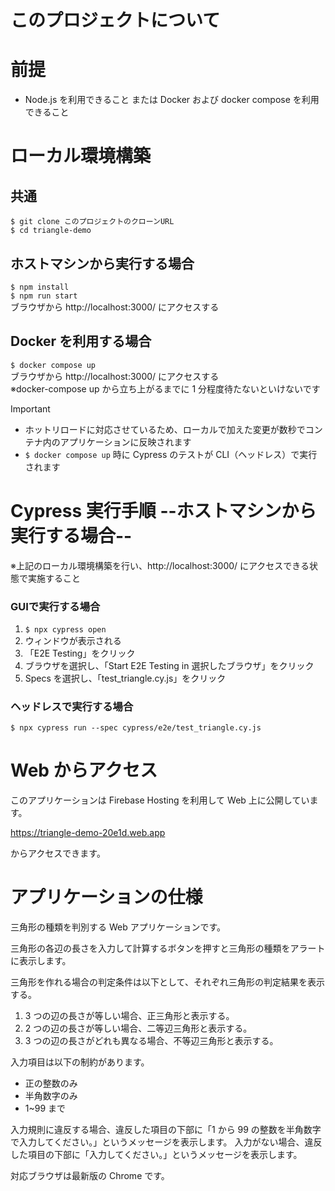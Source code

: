 # このプロジェクトについて

# 前提

- Node.js を利用できること または Docker および docker compose を利用できること

# ローカル環境構築

## 共通

`$ git clone このプロジェクトのクローンURL`  
`$ cd triangle-demo`

## ホストマシンから実行する場合

`$ npm install`  
`$ npm run start`  
ブラウザから http://localhost:3000/ にアクセスする

## Docker を利用する場合

`$ docker compose up`  
ブラウザから http://localhost:3000/ にアクセスする  
※docker-compose up から立ち上がるまでに 1 分程度待たないといけないです

> [!IMPORTANT]  
> - ホットリロードに対応させているため、ローカルで加えた変更が数秒でコンテナ内のアプリケーションに反映されます  
> - `$ docker compose up` 時に Cypress のテストが CLI（ヘッドレス）で実行されます  

# Cypress 実行手順 --ホストマシンから実行する場合--

※上記のローカル環境構築を行い、http://localhost:3000/ にアクセスできる状態で実施すること

### GUIで実行する場合

1. `$ npx cypress open`
2. ウィンドウが表示される
3. 「E2E Testing」をクリック
4. ブラウザを選択し、「Start E2E Testing in 選択したブラウザ」をクリック
5. Specs を選択し、「test_triangle.cy.js」をクリック

### ヘッドレスで実行する場合

`$ npx cypress run --spec cypress/e2e/test_triangle.cy.js`

# Web からアクセス

このアプリケーションは Firebase Hosting を利用して Web 上に公開しています。

https://triangle-demo-20e1d.web.app

からアクセスできます。

# アプリケーションの仕様

三角形の種類を判別する Web アプリケーションです。

三角形の各辺の長さを入力して計算するボタンを押すと三角形の種類をアラートに表示します。

三角形を作れる場合の判定条件は以下として、それぞれ三角形の判定結果を表示する。

1. 3 つの辺の長さが等しい場合、正三角形と表示する。
2. 2 つの辺の長さが等しい場合、二等辺三角形と表示する。
3. 3 つの辺の長さがどれも異なる場合、不等辺三角形と表示する。

入力項目は以下の制約があります。

- 正の整数のみ
- 半角数字のみ
- 1~99 まで

入力規則に違反する場合、違反した項目の下部に「1 から 99 の整数を半角数字で入力してください。」というメッセージを表示します。
入力がない場合、違反した項目の下部に「入力してください。」というメッセージを表示します。

対応ブラウザは最新版の Chrome です。
